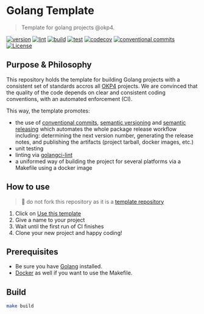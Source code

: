 # Golang Template

> Template for golang projects @okp4.

[![version](https://img.shields.io/github/v/release/okp4/template-go?style=for-the-badge&logo=github)](https://github.com/okp4/template-go/releases)
[![lint](https://img.shields.io/github/workflow/status/okp4/template-go/Lint?label=lint&style=for-the-badge&logo=github)](https://github.com/okp4/template-go/actions/workflows/lint.yml)
[![build](https://img.shields.io/github/workflow/status/okp4/template-go/build?label=build&style=for-the-badge&logo=github)](https://github.com/okp4/template-go/actions/workflows/build.yml)
[![test](https://img.shields.io/github/workflow/status/okp4/template-go/test?label=test&style=for-the-badge&logo=github)](https://github.com/okp4/template-go/actions/workflows/test.yml)
[![codecov](https://img.shields.io/codecov/c/github/okp4/template-go?style=for-the-badge&token=6NL9ICGZQS&logo=codecov)](https://codecov.io/gh/okp4/template-go)
[![conventional commits](https://img.shields.io/badge/Conventional%20Commits-1.0.0-yellow.svg?style=for-the-badge&logo=conventionalcommits)](https://conventionalcommits.org)
[![License](https://img.shields.io/badge/License-BSD_3--Clause-blue.svg?style=for-the-badge)](https://opensource.org/licenses/BSD-3-Clause)

## Purpose & Philosophy

This repository holds the template for building Golang projects with a consistent set of standards accros all [OKP4](https://github.com/okp4) projects. We are convinced that the quality of the code depends on clear and consistent coding conventions, with an automated enforcement (CI).

This way, the template promotes:

- the use of [conventional commits](https://www.conventionalcommits.org/en/v1.0.0/), [semantic versioning](https://semver.org/) and [semantic releasing](https://github.com/cycjimmy/semantic-release-action) which automates the whole package release workflow including: determining the next version number, generating the release notes, and publishing the artifacts (project tarball, docker images, etc.)
- unit testing
- linting via [golangci-lint](https://github.com/golangci/golangci-lint)
- a uniformed way of building the project for several platforms via a Makefile using a docker image

## How to use

> 🚨 do not fork this repository as it is a [template repository](https://docs.github.com/en/repositories/creating-and-managing-repositories/creating-a-repository-from-a-template)

1. Click on [Use this template](https://github.com/okp4/template-go/generate)
2. Give a name to your project
3. Wait until the first run of CI finishes
4. Clone your new project and happy coding!

## Prerequisites

- Be sure you have [Golang](https://go.dev/doc/install) installed.
- [Docker](https://docs.docker.com/engine/install/) as well if you want to use the Makefile.

## Build

```sh
make build
```
